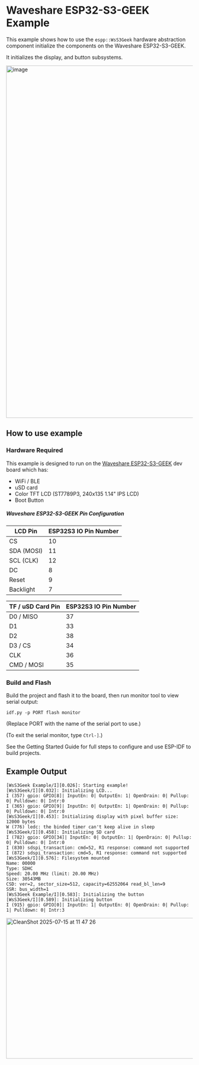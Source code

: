 # Waveshare ESP32-S3-GEEK Example

This example shows how to use the `espp::WsS3Geek` hardware abstraction
component initialize the components on the Waveshare ESP32-S3-GEEK.

It initializes the display, and button subsystems.

<img width="1260" height="949" alt="image" src="https://github.com/user-attachments/assets/0f0b051a-701d-47ea-8674-1c8847f8e921" />

## How to use example

### Hardware Required

This example is designed to run on the [Waveshare
ESP32-S3-GEEK](https://www.waveshare.com/wiki/ESP32-S3-GEEK) dev board which
has:

* WiFi / BLE
* uSD card
* Color TFT LCD (ST7789P3, 240x135 1.14" IPS LCD)
* Boot Button

##### Waveshare ESP32-S3-GEEK Pin Configuration

| LCD Pin    | ESP32S3 IO Pin Number |
|------------|-----------------------|
| CS         | 10                    |
| SDA (MOSI) | 11                    |
| SCL (CLK)  | 12                    |
| DC         | 8                     |
| Reset      | 9                     |
| Backlight  | 7                     |

| TF / uSD Card Pin | ESP32S3 IO Pin Number |
|-------------------|-----------------------|
| D0 / MISO         | 37                    |
| D1                | 33                    |
| D2                | 38                    |
| D3 / CS           | 34                    |
| CLK               | 36                    |
| CMD / MOSI        | 35                    |


### Build and Flash

Build the project and flash it to the board, then run monitor tool to view
serial output:

```
idf.py -p PORT flash monitor
```

(Replace PORT with the name of the serial port to use.)

(To exit the serial monitor, type ``Ctrl-]``.)

See the Getting Started Guide for full steps to configure and use ESP-IDF to build projects.

## Example Output

```console
[WsS3Geek Example/I][0.026]: Starting example!
[WsS3Geek/I][0.032]: Initializing LCD...
I (357) gpio: GPIO[8]| InputEn: 0| OutputEn: 1| OpenDrain: 0| Pullup: 0| Pulldown: 0| Intr:0
I (365) gpio: GPIO[9]| InputEn: 0| OutputEn: 1| OpenDrain: 0| Pullup: 0| Pulldown: 0| Intr:0
[WsS3Geek/I][0.453]: Initializing display with pixel buffer size: 12000 bytes
W (776) ledc: the binded timer can't keep alive in sleep
[WsS3Geek/I][0.458]: Initializing SD card
I (782) gpio: GPIO[34]| InputEn: 0| OutputEn: 1| OpenDrain: 0| Pullup: 0| Pulldown: 0| Intr:0
I (830) sdspi_transaction: cmd=52, R1 response: command not supported
I (872) sdspi_transaction: cmd=5, R1 response: command not supported
[WsS3Geek/I][0.576]: Filesystem mounted
Name: 00000
Type: SDHC
Speed: 20.00 MHz (limit: 20.00 MHz)
Size: 30543MB
CSD: ver=2, sector_size=512, capacity=62552064 read_bl_len=9
SSR: bus_width=1
[WsS3Geek Example/I][0.583]: Initializing the button
[WsS3Geek/I][0.589]: Initializing button
I (915) gpio: GPIO[0]| InputEn: 1| OutputEn: 0| OpenDrain: 0| Pullup: 1| Pulldown: 0| Intr:3
```

<img width="709" height="379" alt="CleanShot 2025-07-15 at 11 47 26" src="https://github.com/user-attachments/assets/f22711b3-ce37-4084-99b1-0afc8dbbbd12" />
